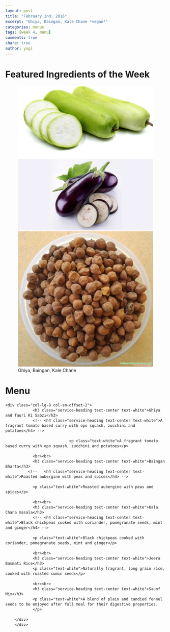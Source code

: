 ```yaml
---
layout: post
title: "February 2nd, 2016"
excerpt: "Ghiya, Baingan, Kale Chane *vegan*"
categories: menus
tags: [week 4, menu]
comments: true
share: true
author: yogi
---
```


# Featured Ingredients of the Week

<figure class="third">
	<a href="https://raw.githubusercontent.com/yogibelly/yogibelly.github.io/master/img/portfolio/opo.png"><img src="https://raw.githubusercontent.com/yogibelly/yogibelly.github.io/master/img/portfolio/opo.png" alt="image"></a>
	<a href="https://raw.githubusercontent.com/yogibelly/yogibelly.github.io/master/img/portfolio/eggplant.jpg"><img src="https://raw.githubusercontent.com/yogibelly/yogibelly.github.io/master/img/portfolio/eggplant.jpg" alt="image"></a>
	<a href="https://raw.githubusercontent.com/yogibelly/yogibelly.github.io/master/img/portfolio/bengalgram.jpg"><img src="https://raw.githubusercontent.com/yogibelly/yogibelly.github.io/master/img/portfolio/bengalgram.jpg" alt="image"></a>
	<figcaption>Ghiya, Baingan, Kale Chane</figcaption>
</figure>


# Menu

<div class="row">

	<div class="col-lg-8 col-sm-offset-2">
                <h3 class="service-heading text-center text-white">Ghiya and Tauri Ki Sabzi</h3>
                <!-- <h4 class="service-heading text-center text-white">A fragrant tomato based curry with opo squash, zucchini and potatoes</h4> -->

                                <p class="text-white">A fragrant tomato based curry with opo squash, zucchini and potatoes</p>

                <br><br>
                <h3 class="service-heading text-center text-white">Baingan Bharta</h3>
              <!--   <h4 class="service-heading text-center text-white">Roasted aubergine with peas and spices</h4> -->

                <p class="text-white">Roasted aubergine with peas and spices</p>

                <br><br>
                <h3 class="service-heading text-center text-white">Kala Chana masala</h3>
                <!-- <h4 class="service-heading text-center text-white">Black chickpeas cooked with coriander, pomegranate seeds, mint and ginger</h4> -->

                <p class="text-white">Black chickpeas cooked with coriander, pomegranate seeds, mint and ginger</p>

                <br><br>
                <h3 class="service-heading text-center text-white">Jeera Basmati Rice</h3>
                <p class="text-white">Naturally fragrant, long grain rice, cooked with roasted cumin seeds</p>

                <br><br>
                <h3 class="service-heading text-center text-white">Saunf Mix</h3>
                <p class="text-white">A blend of plain and candied fennel seeds to be enjoyed after full meal for their digestive properties.
                </p>

		</div>
		</div>
